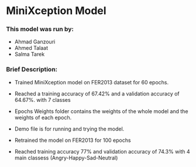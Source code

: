 # MiniXception Model

### This model was run by: 
- Ahmad Ganzouri
- Ahmed Talaat
- Salma Tarek

### Brief Description:
- Trained MiniXception model on FER2013 dataset for 60 epochs.
- Reached a training accuracy of 67.42% and a validation accuracy of 64.67%. with 7 classes 
- Epochs Weights folder contains the weights of the whole model and the weights of each epoch.
- Demo file is for running and trying the model.

- Retrained the model on FER2013 for 100 epochs
- Reached training accuracy 77% and validation accuracy of 74.3% with 4 main classess (Angry-Happy-Sad-Neutral)
